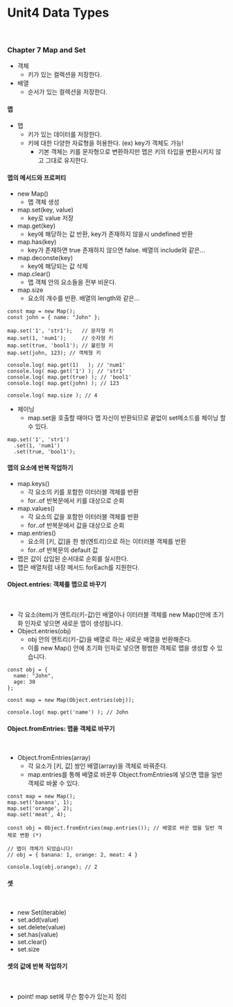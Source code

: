 # Unit4 Data Types
<br>

### Chapter 7 Map and Set

- 객체
    - 키가 있는 컬렉션을 저장한다.
- 배열
    - 순서가 있는 컬렉션을 저장한다.

#### 맵

- 맵
    - 키가 있는 데이터를 저장한다.
    - 키에 대한 다양한 자료형을 허용한다. (ex) key가 객체도 가능!
        - 기본 객체는 키를 문자형으로 변환하지만 맵은 키의 타입을 변환시키지 않고 그대로 유지한다.

#### 맵의 메서드와 프로퍼티

- new Map()
    - 맵 객체 생성
- map.set(key, value)
    - key로 value 저장
- map.get(key)
    - key에 해당하는 값 반환, key가 존재하지 않을시 undefined 반환
- map.has(key)
    - key가 존재하면 true 존재하지 않으면 false. 배열의 include와 같은...
- map.deconste(key)
    - key에 해당되는 값 삭제
- map.clear()
    - 맵 객체 안의 요소들을 전부 비운다.
- map.size
    - 요소의 개수를 반환. 배열의 length와 같은...

```
const map = new Map();
const john = { name: "John" };

map.set('1', 'str1');   // 문자형 키
map.set(1, 'num1');     // 숫자형 키
map.set(true, 'bool1'); // 불린형 키
map.set(john, 123); // 객체형 키

console.log( map.get(1)   ); // 'num1'
console.log( map.get('1') ); // 'str1'
console.log( map.get(true) ); // 'bool1'
console.log( map.get(john) ); // 123

console.log( map.size ); // 4
```

- 체이닝
    - map.set을 호출할 때마다 맵 자신이 반환되므로 끝없이 set메소드를 체이닝 할 수 있다.

```
map.set('1', 'str1')
  .set(1, 'num1')
  .set(true, 'bool1');
```

#### 맵의 요소에 반복 작업하기

- map.keys()
    - 각 요소의 키를 포함한 이터러블 객체를 반환
    - for..of 반복문에서 키를 대상으로 순회
- map.values()
    - 각 요소의 값을 포함한 이터러블 객체를 반환
    - for..of 반복문에서 값을 대상으로 순회
- map.entries()
    - 요소의 [키, 값]을 한 쌍(엔트리)으로 하는 이터러블 객체를 반환
    - for..of 반복문의 default 값
- 맵은 값이 삽입된 순서대로 순회를 실시한다.
- 맵은 배열처럼 내장 메서드 forEach를 지원한다.

#### Object.entries: 객체를 맵으로 바꾸기
<br>

- 각 요소(item)가 엔트리(키-값)인 배열이나 이터러블 객체를 new Map()안에 초기화 인자로 넣으면 새로운 맵이 생성됩니다.
- Object.entries(obj)
    - obj 안의 엔트리(키-값)을 배열로 하는 새로운 배열을 반환해준다.
    - 이를 new Map() 안에 초기화 인자로 넣으면 평범한 객체로 맵을 생성할 수 있습니다.

```
const obj = {
  name: "John",
  age: 30
};

const map = new Map(Object.entries(obj));

console.log( map.get('name') ); // John
```

#### Object.fromEntries: 맵을 객체로 바꾸기
<br>

- Object.fromEntries(array)
    - 각 요소가 [키, 값] 쌍인 배열(array)을 객체로 바꿔준다.
    - map.entries를 통해 배열로 바꾼후 Object.fromEntries에 넣으면 맵을 일반 객체로 바꿀 수 있다.

```
const map = new Map();
map.set('banana', 1);
map.set('orange', 2);
map.set('meat', 4);

const obj = Object.fromEntries(map.entries()); // 배열로 바꾼 맵을 일반 객체로 변환 (*)

// 맵이 객체가 되었습니다!
// obj = { banana: 1, orange: 2, meat: 4 }

console.log(obj.orange); // 2
```

#### 셋
<br>

- new Set(iterable)
- set.add(value)
- set.delete(value)
- set.has(value)
- set.clear()
- set.size

#### 셋의 값에 반복 작업하기
<br>

- point! map set에 무슨 함수가 있는지 정리